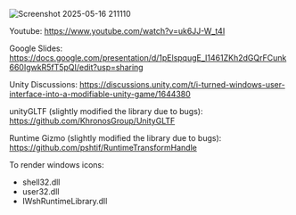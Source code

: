 
![Screenshot 2025-05-16 211110](https://github.com/user-attachments/assets/581de4bc-9cbe-4d39-847d-ed131eb157ce)


Youtube:
https://www.youtube.com/watch?v=uk6JJ-W_t4I

Google Slides:
https://docs.google.com/presentation/d/1pElspqugE_I1461ZKh2dGQrFCunk660IgwkR5fT5pQI/edit?usp=sharing 

Unity Discussions:
https://discussions.unity.com/t/i-turned-windows-user-interface-into-a-modifiable-unity-game/1644380

unityGLTF (slightly modified the library due to bugs):
https://github.com/KhronosGroup/UnityGLTF

Runtime Gizmo (slightly modified the library due to bugs):
https://github.com/pshtif/RuntimeTransformHandle

To render windows icons:
- shell32.dll
- user32.dll
- IWshRuntimeLibrary.dll 
